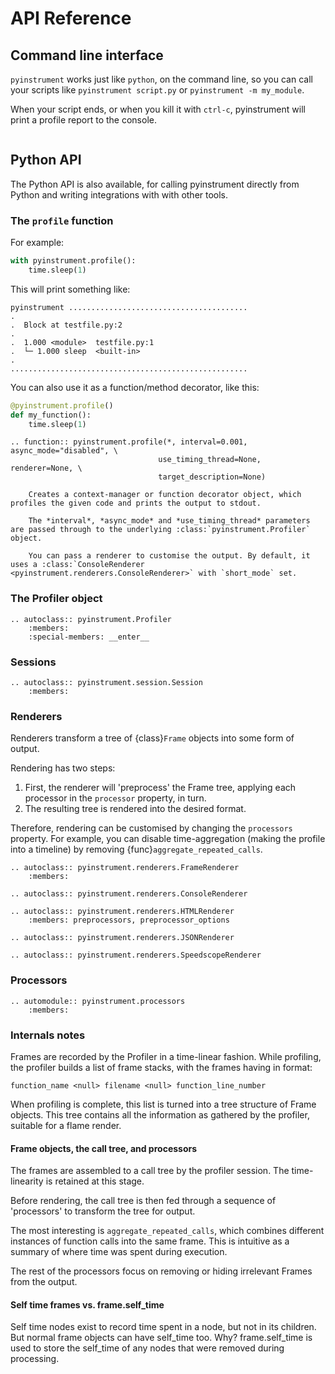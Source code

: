 # API Reference

## Command line interface

``pyinstrument`` works just like ``python``, on the command line, so you can
call your scripts like ``pyinstrument script.py`` or ``pyinstrument -m
my_module``.

When your script ends, or when you kill it with `ctrl-c`, pyinstrument will
print a profile report to the console.

```{program-output} pyinstrument --help
```

## Python API

The Python API is also available, for calling pyinstrument directly from
Python and writing integrations with with other tools.

### The `profile` function

For example:

```python
with pyinstrument.profile():
    time.sleep(1)
```

This will print something like:

```
pyinstrument ........................................
.
.  Block at testfile.py:2
.
.  1.000 <module>  testfile.py:1
.  └─ 1.000 sleep  <built-in>
.
.....................................................
```

You can also use it as a function/method decorator, like this:

```python
@pyinstrument.profile()
def my_function():
    time.sleep(1)
```

```{eval-rst}
.. function:: pyinstrument.profile(*, interval=0.001, async_mode="disabled", \
                                 use_timing_thread=None, renderer=None, \
                                 target_description=None)

    Creates a context-manager or function decorator object, which profiles the given code and prints the output to stdout.

    The *interval*, *async_mode* and *use_timing_thread* parameters are passed through to the underlying :class:`pyinstrument.Profiler` object.

    You can pass a renderer to customise the output. By default, it uses a :class:`ConsoleRenderer <pyinstrument.renderers.ConsoleRenderer>` with `short_mode` set.

```

### The Profiler object

```{eval-rst}
.. autoclass:: pyinstrument.Profiler
    :members:
    :special-members: __enter__
```

### Sessions

```{eval-rst}
.. autoclass:: pyinstrument.session.Session
    :members:
```

### Renderers

Renderers transform a tree of {class}`Frame` objects into some form of output.

Rendering has two steps:

1. First, the renderer will 'preprocess' the Frame tree, applying each processor in the ``processor`` property, in turn.
2. The resulting tree is rendered into the desired format.

Therefore, rendering can be customised by changing the ``processors`` property. For example, you can disable time-aggregation (making the profile into a timeline) by removing {func}`aggregate_repeated_calls`.

```{eval-rst}
.. autoclass:: pyinstrument.renderers.FrameRenderer
    :members:

.. autoclass:: pyinstrument.renderers.ConsoleRenderer

.. autoclass:: pyinstrument.renderers.HTMLRenderer
    :members: preprocessors, preprocessor_options

.. autoclass:: pyinstrument.renderers.JSONRenderer

.. autoclass:: pyinstrument.renderers.SpeedscopeRenderer
```

### Processors

```{eval-rst}
.. automodule:: pyinstrument.processors
    :members:
```

### Internals notes

Frames are recorded by the Profiler in a time-linear fashion. While profiling,
the profiler builds a list of frame stacks, with the frames having in format:

    function_name <null> filename <null> function_line_number

When profiling is complete, this list is turned into a tree structure of
Frame objects. This tree contains all the information as gathered by the
profiler, suitable for a flame render.

#### Frame objects, the call tree, and processors

The frames are assembled to a call tree by the profiler session. The
time-linearity is retained at this stage.

Before rendering, the call tree is then fed through a sequence of 'processors'
to transform the tree for output.

The most interesting is `aggregate_repeated_calls`, which combines different
instances of function calls into the same frame. This is intuitive as a
summary of where time was spent during execution.

The rest of the processors focus on removing or hiding irrelevant Frames
from the output.

#### Self time frames vs. frame.self_time

Self time nodes exist to record time spent in a node, but not in its children.
But normal frame objects can have self_time too. Why? frame.self_time is used
to store the self_time of any nodes that were removed during processing.
